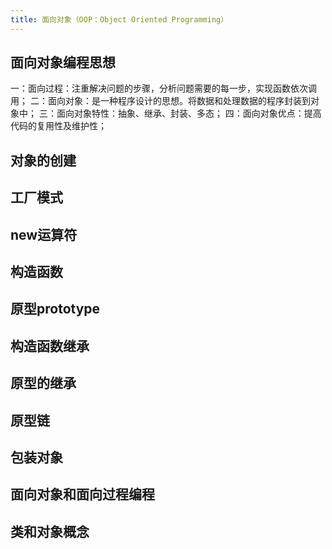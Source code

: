 ```yaml
---
title: 面向对象（OOP：Object Oriented Programming）
---
```


## 面向对象编程思想
一：面向过程：注重解决问题的步骤，分析问题需要的每一步，实现函数依次调用；
二：面向对象：是一种程序设计的思想。将数据和处理数据的程序封装到对象中；
三：面向对象特性：抽象、继承、封装、多态；
四：面向对象优点：提高代码的复用性及维护性；

## 对象的创建

## 工厂模式

## new运算符

## 构造函数

## 原型prototype

## 构造函数继承

## 原型的继承

## 原型链

## 包装对象

## 面向对象和面向过程编程

## 类和对象概念